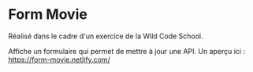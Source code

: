 # Form Movie

Réalisé dans le cadre d'un exercice de la Wild Code School. 

Affiche un formulaire qui permet de mettre à jour une API. Un aperçu ici : https://form-movie.netlify.com/
